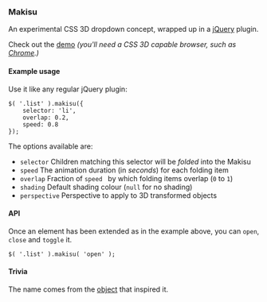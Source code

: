 ### Makisu

An experimental CSS 3D dropdown concept, wrapped up in a [jQuery](http://jquery.com/) plugin.

Check out the [demo](http://soulwire.github.com/Makisu/) _(you'll need a CSS 3D capable browser, such as [Chrome](www.google.com/chrome).)_

#### Example usage

Use it like any regular jQuery plugin:

    $( '.list' ).makisu({
        selector: 'li',
        overlap: 0.2,
        speed: 0.8
    });

The options available are:

 - `selector` Children matching this selector will be _folded_ into the Makisu
 - `speed` The animation duration (in _seconds_) for each folding item
 - `overlap` Fraction of `speed	` by which folding items overlap (`0` to `1`)
 - `shading` Default shading colour (`null` for no shading)
 - `perspective` Perspective to apply to 3D transformed objects
 
#### API

Once an element has been extended as in the example above, you can `open`, `close` and `toggle` it.

	$( '.list' ).makisu( 'open' );
 
#### Trivia

The name comes from the [object](http://en.wikipedia.org/wiki/Makisu) that inspired it.
